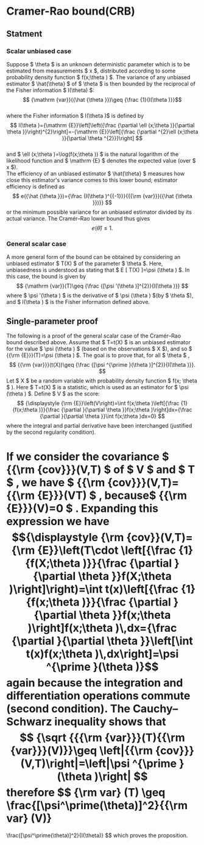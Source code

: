 # Cramer-Rao bound(CRB)  
## Statment  
### Scalar unbiased case  
Suppose $ \theta $ is an unknown deterministic parameter which is to be estimated from measurements $ x $, distributed according to some probability density function $ f(x;\theta ) $. The variance of any unbiased estimator $ \hat{\theta} $ of $ \theta $ is then bounded by the reciprocal of the Fisher information $ I(\theta) $:
$$ {\mathrm  {var}}({\hat  {\theta }})\geq {\frac  {1}{I(\theta )}}$$  
where the Fisher information $ I(\theta )$ is defined by
$$ I(\theta )={\mathrm  {E}}\left[\left({\frac  {\partial \ell (x;\theta )}{\partial \theta }}\right)^{2}\right]=-{\mathrm  {E}}\left[{\frac  {\partial ^{2}\ell (x;\theta )}{\partial \theta ^{2}}}\right] $$  
and $ \ell (x;\theta )=\log(f(x;\theta )) $ is the natural logarithm of the likelihood function and $ \mathrm {E} $ denotes the expected value (over $ x $).  
The efficiency of an unbiased estimator $ \hat{\theta} $ measures how close this estimator's variance comes to this lower bound; estimator efficiency is defined as  
$$ e({\hat  {\theta }})={\frac  {I(\theta )^{{-1}}}{{{\rm {var}}}({\hat  {\theta }})}} $$
or the minimum possible variance for an unbiased estimator divided by its actual variance. The Cramér–Rao lower bound thus gives
$$ {\displaystyle e({\hat {\theta }})\leq 1.} $$  

### General scalar case  
A more general form of the bound can be obtained by considering an unbiased estimator $ T(X) $ of the parameter $ \theta $. Here, unbiasedness is understood as stating that $ E [ T(X) ]=\psi (\theta ) $. In this case, the bound is given by
$$ {\mathrm  {var}}(T)\geq {\frac  {[\psi '(\theta )]^{2}}{I(\theta )}} $$
where $ \psi '(\theta ) $ is the derivative of $ \psi (\theta ) $(by $ \theta $), and $ I(\theta ) $ is the Fisher information defined above.

## Single-parameter proof  
The following is a proof of the general scalar case of the Cramér–Rao bound described above. Assume that $ T=t(X) $ is an unbiased estimator for the value $ \psi (\theta ) $ (based on the observations $ X $), and so $ {{\rm {E}}}(T)=\psi (\theta ) $. The goal is to prove that, for all $ \theta $ ,$$ {{\rm {var}}}(t(X))\geq {\frac  {[\psi ^{\prime }(\theta )]^{2}}{I(\theta )}}. $$
Let $ X $ be a random variable with probability density function $ f(x; \theta $ ). Here $ T=t(X) $ is a statistic, which is used as an estimator for $  \psi (\theta ) $. Define $ V $ as the score:$$ {\displaystyle {\rm {E}}\left(V\right)=\int f(x;\theta )\left[{\frac {1}{f(x;\theta )}}{\frac {\partial }{\partial \theta }}f(x;\theta )\right]dx={\frac {\partial }{\partial \theta }}\int f(x;\theta )dx=0} $$
where the integral and partial derivative have been interchanged (justified by the second regularity condition).  

If we consider the covariance $ {{\rm {cov}}}(V,T) $ of $ V $ and $ T $ , we have $ {{\rm {cov}}}(V,T)={{\rm {E}}}(VT) $ , because$ {{\rm {E}}}(V)=0 $ . Expanding this expression we have $${\displaystyle {\rm {cov}}(V,T)={\rm {E}}\left(T\cdot \left[{\frac {1}{f(X;\theta )}}{\frac {\partial }{\partial \theta }}f(X;\theta )\right]\right)=\int t(x)\left[{\frac {1}{f(x;\theta )}}{\frac {\partial }{\partial \theta }}f(x;\theta )\right]f(x;\theta )\,dx={\frac {\partial }{\partial \theta }}\left[\int t(x)f(x;\theta )\,dx\right]=\psi ^{\prime }(\theta )}$$
again because the integration and differentiation operations commute (second condition).
The Cauchy–Schwarz inequality shows that
$$ {\sqrt  {{{\rm {var}}}(T){{\rm {var}}}(V)}}\geq \left|{{\rm {cov}}}(V,T)\right|=\left|\psi ^{\prime }(\theta )\right| $$
therefore
$$ 
{\rm var}  (T) \geq \frac{[\psi^\prime(\theta)]^2}{{\rm var} (V)}
=
\frac{[\psi^\prime(\theta)]^2}{I(\theta)}
 $$
which proves the proposition.
